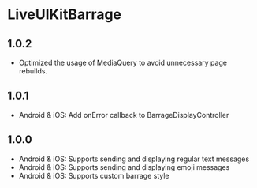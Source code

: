 # LiveUIKitBarrage

## 1.0.2

- Optimized the usage of MediaQuery to avoid unnecessary page rebuilds.

## 1.0.1

- Android & iOS: Add onError callback to BarrageDisplayController

## 1.0.0

- Android & iOS: Supports sending and displaying regular text messages
- Android & iOS: Supports sending and displaying emoji messages
- Android & iOS: Supports custom barrage style
